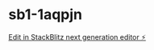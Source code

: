 # sb1-1aqpjn

[Edit in StackBlitz next generation editor ⚡️](https://stackblitz.com/~/github.com/enduredevelopment/sb1-1aqpjn)